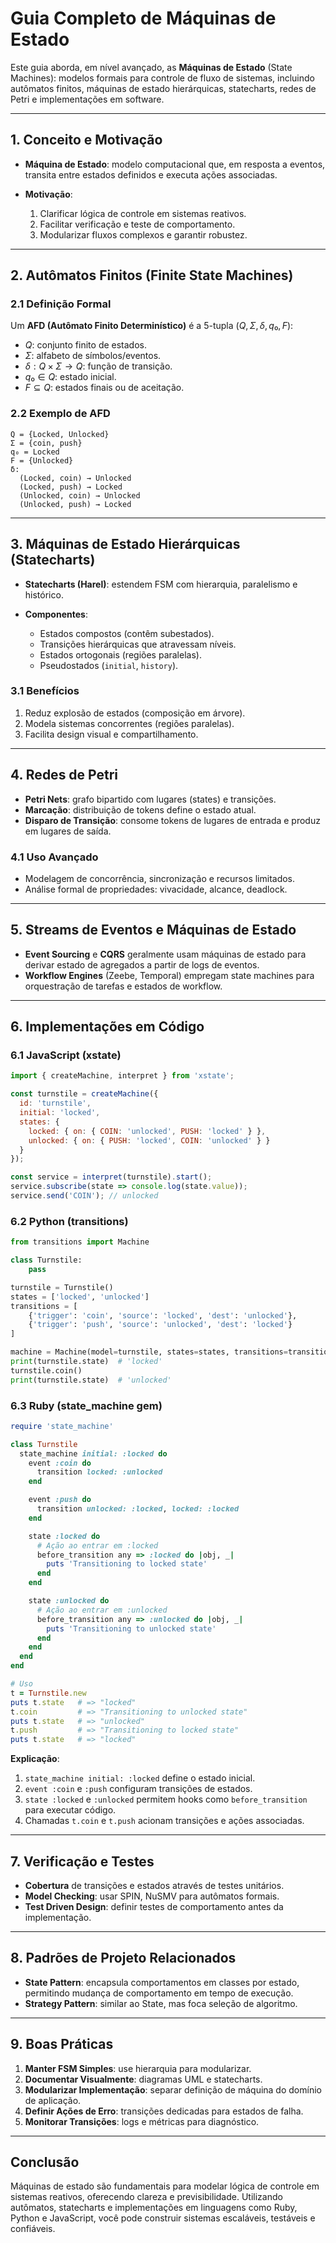 # Guia Completo de Máquinas de Estado

Este guia aborda, em nível avançado, as **Máquinas de Estado** (State Machines): modelos formais para controle de fluxo de sistemas, incluindo autômatos finitos, máquinas de estado hierárquicas, statecharts, redes de Petri e implementações em software.

---

## 1. Conceito e Motivação

* **Máquina de Estado**: modelo computacional que, em resposta a eventos, transita entre estados definidos e executa ações associadas.
* **Motivação**:

  1. Clarificar lógica de controle em sistemas reativos.
  2. Facilitar verificação e teste de comportamento.
  3. Modularizar fluxos complexos e garantir robustez.

---

## 2. Autômatos Finitos (Finite State Machines)

### 2.1 Definição Formal

Um **AFD (Autômato Finito Determinístico)** é a 5-tupla $(Q, Σ, δ, q₀, F)$:

* $Q$: conjunto finito de estados.
* $Σ$: alfabeto de símbolos/eventos.
* $δ: Q × Σ → Q$: função de transição.
* $q₀ ∈ Q$: estado inicial.
* $F ⊆ Q$: estados finais ou de aceitação.

### 2.2 Exemplo de AFD

```text
Q = {Locked, Unlocked}
Σ = {coin, push}
q₀ = Locked
F = {Unlocked}
δ:
  (Locked, coin) → Unlocked
  (Locked, push) → Locked
  (Unlocked, coin) → Unlocked
  (Unlocked, push) → Locked
```

---

## 3. Máquinas de Estado Hierárquicas (Statecharts)

* **Statecharts (Harel)**: estendem FSM com hierarquia, paralelismo e histórico.
* **Componentes**:

  * Estados compostos (contêm subestados).
  * Transições hierárquicas que atravessam níveis.
  * Estados ortogonais (regiões paralelas).
  * Pseudostados (`initial`, `history`).

### 3.1 Benefícios

1. Reduz explosão de estados (composição em árvore).
2. Modela sistemas concorrentes (regiões paralelas).
3. Facilita design visual e compartilhamento.

---

## 4. Redes de Petri

* **Petri Nets**: grafo bipartido com lugares (states) e transições.
* **Marcação**: distribuição de tokens define o estado atual.
* **Disparo de Transição**: consome tokens de lugares de entrada e produz em lugares de saída.

### 4.1 Uso Avançado

* Modelagem de concorrência, sincronização e recursos limitados.
* Análise formal de propriedades: vivacidade, alcance, deadlock.

---

## 5. Streams de Eventos e Máquinas de Estado

* **Event Sourcing** e **CQRS** geralmente usam máquinas de estado para derivar estado de agregados a partir de logs de eventos.
* **Workflow Engines** (Zeebe, Temporal) empregam state machines para orquestração de tarefas e estados de workflow.

---

## 6. Implementações em Código

### 6.1 JavaScript (xstate)

```js
import { createMachine, interpret } from 'xstate';

const turnstile = createMachine({
  id: 'turnstile',
  initial: 'locked',
  states: {
    locked: { on: { COIN: 'unlocked', PUSH: 'locked' } },
    unlocked: { on: { PUSH: 'locked', COIN: 'unlocked' } }
  }
});

const service = interpret(turnstile).start();
service.subscribe(state => console.log(state.value));
service.send('COIN'); // unlocked
```

### 6.2 Python (transitions)

```python
from transitions import Machine

class Turnstile:
    pass

turnstile = Turnstile()
states = ['locked', 'unlocked']
transitions = [
    {'trigger': 'coin', 'source': 'locked', 'dest': 'unlocked'},
    {'trigger': 'push', 'source': 'unlocked', 'dest': 'locked'}
]

machine = Machine(model=turnstile, states=states, transitions=transitions, initial='locked')
print(turnstile.state)  # 'locked'
turnstile.coin()
print(turnstile.state)  # 'unlocked'
```

### 6.3 Ruby (state\_machine gem)

```ruby
require 'state_machine'

class Turnstile
  state_machine initial: :locked do
    event :coin do
      transition locked: :unlocked
    end

    event :push do
      transition unlocked: :locked, locked: :locked
    end

    state :locked do
      # Ação ao entrar em :locked
      before_transition any => :locked do |obj, _|
        puts 'Transitioning to locked state'
      end
    end

    state :unlocked do
      # Ação ao entrar em :unlocked
      before_transition any => :unlocked do |obj, _|
        puts 'Transitioning to unlocked state'
      end
    end
  end
end

# Uso
t = Turnstile.new
puts t.state   # => "locked"
t.coin         # => "Transitioning to unlocked state"
puts t.state   # => "unlocked"
t.push         # => "Transitioning to locked state"
puts t.state   # => "locked"
```

**Explicação**:

1. `state_machine initial: :locked` define o estado inicial.
2. `event :coin` e `:push` configuram transições de estados.
3. `state :locked` e `:unlocked` permitem hooks como `before_transition` para executar código.
4. Chamadas `t.coin` e `t.push` acionam transições e ações associadas.

---

## 7. Verificação e Testes

* **Cobertura** de transições e estados através de testes unitários.
* **Model Checking**: usar SPIN, NuSMV para autômatos formais.
* **Test Driven Design**: definir testes de comportamento antes da implementação.

---

## 8. Padrões de Projeto Relacionados

* **State Pattern**: encapsula comportamentos em classes por estado, permitindo mudança de comportamento em tempo de execução.
* **Strategy Pattern**: similar ao State, mas foca seleção de algoritmo.

---

## 9. Boas Práticas

1. **Manter FSM Simples**: use hierarquia para modularizar.
2. **Documentar Visualmente**: diagramas UML e statecharts.
3. **Modularizar Implementação**: separar definição de máquina do domínio de aplicação.
4. **Definir Ações de Erro**: transições dedicadas para estados de falha.
5. **Monitorar Transições**: logs e métricas para diagnóstico.

---

## Conclusão

Máquinas de estado são fundamentais para modelar lógica de controle em sistemas reativos, oferecendo clareza e previsibilidade. Utilizando autômatos, statecharts e implementações em linguagens como Ruby, Python e JavaScript, você pode construir sistemas escaláveis, testáveis e confiáveis.
